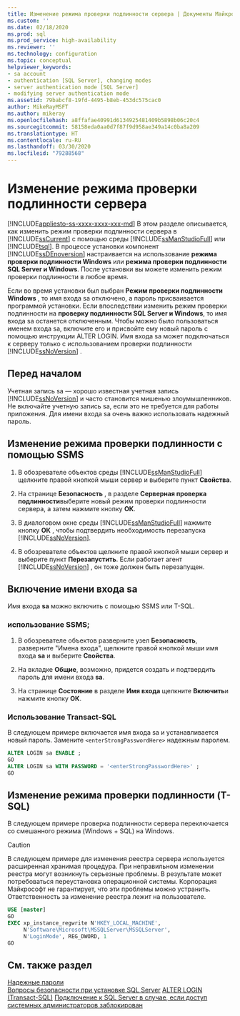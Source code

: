 ```yaml
---
title: Изменение режима проверки подлинности сервера | Документы Майкрософт
ms.custom: ''
ms.date: 02/18/2020
ms.prod: sql
ms.prod_service: high-availability
ms.reviewer: ''
ms.technology: configuration
ms.topic: conceptual
helpviewer_keywords:
- sa account
- authentication [SQL Server], changing modes
- server authentication mode [SQL Server]
- modifying server authentication mode
ms.assetid: 79babcf8-19fd-4495-b8eb-453dc575cac0
author: MikeRayMSFT
ms.author: mikeray
ms.openlocfilehash: a8ffafae40991d6134925481409b5898b06c20c4
ms.sourcegitcommit: 58158eda0aa0d7f87f9d958ae349a14c0ba8a209
ms.translationtype: HT
ms.contentlocale: ru-RU
ms.lasthandoff: 03/30/2020
ms.locfileid: "79288568"
---
```

# <a name="change-server-authentication-mode"></a>Изменение режима проверки подлинности сервера

[!INCLUDE[appliesto-ss-xxxx-xxxx-xxx-md](../../includes/appliesto-ss-xxxx-xxxx-xxx-md.md)]
В этом разделе описывается, как изменить режим проверки подлинности сервера в [!INCLUDE[ssCurrent](../../includes/sscurrent-md.md)] с помощью среды [!INCLUDE[ssManStudioFull](../../includes/ssmanstudiofull-md.md)] или [!INCLUDE[tsql](../../includes/tsql-md.md)]. В процессе установки компонент [!INCLUDE[ssDEnoversion](../../includes/ssdenoversion-md.md)] настраивается на использование **режима проверки подлинности Windows** или **режима проверки подлинности SQL Server и Windows**. После установки вы можете изменить режим проверки подлинности в любое время.

Если во время установки был выбран **Режим проверки подлинности Windows** , то имя входа sa отключено, а пароль присваивается программой установки. Если впоследствии изменить режим проверки подлинности на **проверку подлинности SQL Server и Windows**, то имя входа sa останется отключенным. Чтобы можно было пользоваться именем входа sa, включите его и присвойте ему новый пароль с помощью инструкции ALTER LOGIN. Имя входа sa может подключаться к серверу только с использованием проверки подлинности [!INCLUDE[ssNoVersion](../../includes/ssnoversion-md.md)] .

## <a name="before-you-begin"></a>Перед началом

Учетная запись sa — хорошо известная учетная запись [!INCLUDE[ssNoVersion](../../includes/ssnoversion-md.md)] и часто становится мишенью злоумышленников. Не включайте учетную запись sa, если это не требуется для работы приложения. Для имени входа sa очень важно использовать надежный пароль.

## <a name="change-authentication-mode-with-ssms"></a>Изменение режима проверки подлинности с помощью SSMS

1. В обозревателе объектов среды [!INCLUDE[ssManStudioFull](../../includes/ssmanstudiofull-md.md)] щелкните правой кнопкой мыши сервер и выберите пункт **Свойства**.

2. На странице **Безопасность** , в разделе **Серверная проверка подлинности**выберите новый режим проверки подлинности сервера, а затем нажмите кнопку **ОК**.

3. В диалоговом окне среды [!INCLUDE[ssManStudioFull](../../includes/ssmanstudiofull-md.md)] нажмите кнопку **ОК** , чтобы подтвердить необходимость перезапуска [!INCLUDE[ssNoVersion](../../includes/ssnoversion-md.md)].

4. В обозревателе объектов щелкните правой кнопкой мыши сервер и выберите пункт **Перезапустить**. Если работает агент [!INCLUDE[ssNoVersion](../../includes/ssnoversion-md.md)] , он тоже должен быть перезапущен.

## <a name="enable-sa-login"></a>Включение имени входа sa

Имя входа **sa** можно включить с помощью SSMS или T-SQL.

### <a name="use-ssms"></a>использование SSMS;

1. В обозревателе объектов разверните узел **Безопасность**, разверните "Имена входа", щелкните правой кнопкой мыши имя входа **sa** и выберите **Свойства**.

2. На вкладке **Общие**, возможно, придется создать и подтвердить пароль для имени входа **sa**.

3. На странице **Состояние** в разделе **Имя входа** щелкните **Включить**и нажмите кнопку **ОК**.

### <a name="using-transact-sql"></a>Использование Transact-SQL

В следующем примере включается имя входа sa и устанавливается новый пароль. Замените `<enterStrongPasswordHere>` надежным паролем.

```sql  
ALTER LOGIN sa ENABLE ;  
GO  
ALTER LOGIN sa WITH PASSWORD = '<enterStrongPasswordHere>' ;  
GO  
```

## <a name="change-authentication-mode-t-sql"></a>Изменение режима проверки подлинности (T-SQL)

В следующем примере проверка подлинности сервера переключается со смешанного режима (Windows + SQL) на Windows.

> [!CAUTION]
> В следующем примере для изменения реестра сервера используется расширенная хранимая процедура. При неправильном изменении реестра могут возникнуть серьезные проблемы. В результате может потребоваться переустановка операционной системы. Корпорация Майкрософт не гарантирует, что эти проблемы можно устранить. Ответственность за изменение реестра лежит на пользователе.

```sql
USE [master]
GO
EXEC xp_instance_regwrite N'HKEY_LOCAL_MACHINE', 
     N'Software\Microsoft\MSSQLServer\MSSQLServer',
     N'LoginMode', REG_DWORD, 1
GO
```

## <a name="see-also"></a>См. также раздел

 [Надежные пароли](../../relational-databases/security/strong-passwords.md)   
 [Вопросы безопасности при установке SQL Server](../../sql-server/install/security-considerations-for-a-sql-server-installation.md) [ALTER LOGIN (Transact-SQL)](../../t-sql/statements/alter-login-transact-sql.md) [Подключение к SQL Server в случае, если доступ системных администраторов заблокирован](../../database-engine/configure-windows/connect-to-sql-server-when-system-administrators-are-locked-out.md)
